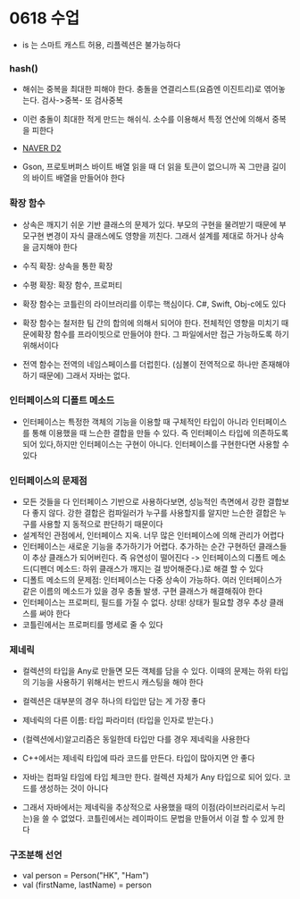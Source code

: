 # 0618 수업
* is 는 스마트 캐스트 허용, 리플렉션은 불가능하다

### hash()
* 해쉬는 중복을 최대한 피해야 한다. 충돌을 연결리스트(요즘엔 이진트리)로 엮어놓는다.  검사->중복- 또 검사중복
* 이런 충돌이 최대한 적게 만드는 해쉬식. 소수를 이용해서 특정 연산에 의해서 중복을 피한다
* [NAVER D2](https://d2.naver.com/helloworld/831311) 

* Gson, 프로토버퍼스 바이트 배열 읽을 때 더 읽을 토큰이 없으니까 꼭 그만큼 길이의 바이트 배열을 만들어야 한다

### 확장 함수
* 상속은 깨지기 쉬운 기반 클래스의 문제가 있다. 부모의 구현을 물려받기 때문에 부모구현 변경이 자식 클래스에도 영향을 끼친다. 그래서 설계를 제대로 하거나 상속을 금지해야 한다 
* 수직 확장: 상속을 통한 확장
* 수평 확장: 확장 함수, 프로퍼티

* 확장 함수는 코틀린의 라이브러리를 이루는 핵심이다. C#, Swift, Obj-c에도 있다
* 확장 함수는 철저한 팀 간의 합의에 의해서 되어야 한다. 전체적인 영향을 미치기 때문에확장 함수를 프라이빗으로 만들어야 한다. 그 파일에서만 접근 가능하도록 하기 위해서이다

* 전역 함수는 전역의 네임스페이스를 더럽힌다. (심볼이 전역적으로 하나만 존재해야 하기 때문에) 그래서 자바는 없다.

### 인터페이스의 디폴트 메소드
* 인터페이스는 특정한 객체의 기능을 이용할 때 구체적인 타입이 아니라 인터페이스를 통해 이용했을 때 느슨한 결합을 만들 수 있다. 즉 인터페이스 타입에 의존하도록 되어 있다,하지만 인터페이스는 구현이 아니다. 인터페이스를 구현한다면 사용할 수 있다

### 인터페이스의 문제점
* 모든 것들을 다 인터페이스 기반으로 사용하다보면, 성능적인 측면에서 강한 결합보다 좋지 않다. 강한 결합은 컴파일러가 누구를 사용할지를 알지만 느슨한 결합은 누구를 사용할 지 동적으로 판단하기 때문이다
* 설계적인 관점에서, 인터페이스 지옥. 너무 많은 인터페이스에 의해 관리가 어렵다
* 인터페이스는 새로운 기능을 추가하기가 어렵다. 추가하는 순간 구현하던 클래스들이 추상 클래스가 되어버린다. 즉 유연성이 떨어진다 -> 인터페이스의 디폴트 메소드(디펜더 메소드: 하위 클래스가 깨지는 걸 방어해준다.)로 해결 할 수 있다
* 디폴트 메소드의 문제점: 인터페이스는 다중 상속이 가능하다. 여러 인터페이스가 같은 이름의 메소드가 있을 경우 충돌 발생. 구현 클래스가 해결해줘야 한다
* 인터페이스는 프로퍼티, 필드를 가질 수 없다. 상태! 상태가 필요할 경우 추상 클래스를 써야 한다
* 코틀린에서는 프로퍼티를 명세로 줄 수 있다

### 제네릭
* 컬렉션의 타입을 Any로 만들면 모든 객체를 담을 수 있다. 이때의 문제는 하위 타입의 기능을 사용하기 위해서는 반드시 캐스팅을 해야 한다
* 컬렉션은 대부분의 경우 하나의 타입만 담는 게 가장 좋다
* 제네릭의 다른 이름: 타입 파라미터 (타입을 인자로 받는다.)
* (컬렉션에서)알고리즘은 동일한데 타입만 다를 경우 제네릭을 사용한다

* C++에서는 제네릭 타입에 따라 코드를 만든다. 타입이 많아지면 안 좋다
* 자바는 컴파일 타임에 타입 체크만 한다. 컬렉션 자체가 Any 타입으로 되어 있다. 코드를 생성하는 것이 아니다

* 그래서 자바에서는 제네릭을 추상적으로 사용했을 때의 이점(라이브러리로서 누리는)을 쓸 수 없었다. 코틀린에서는 레이파이드 문법을 만들어서 이걸 할 수 있게 한다

### 구조분해 선언
* val person = Person("HK", "Ham")
* val (firstName, lastName) = person